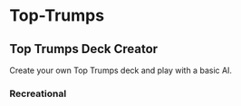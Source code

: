 # Top-Trumps

## Top Trumps Deck Creator

Create your own Top Trumps deck and play with a basic AI.

### Recreational
